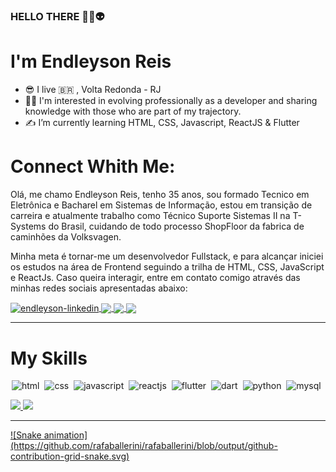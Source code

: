 ### HELLO THERE 👾🤖👽

# I'm Endleyson Reis
  
  * :sunglasses: I live :brazil: , Volta Redonda - RJ
  * :man_technologist: I'm interested in evolving professionally as a developer and sharing knowledge with those who are part of my trajectory.
  * :writing_hand: I’m currently learning HTML, CSS, Javascript, ReactJS & Flutter


# Connect Whith Me:

Olá, me chamo Endleyson Reis, tenho 35 anos, sou formado Tecnico em Eletrônica e Bacharel em Sistemas de Informação, estou em transição de carreira e atualmente trabalho como Técnico Suporte Sistemas II na T-Systems do Brasil, cuidando de todo processo ShopFloor da fabrica de caminhões da Volksvagen.

Minha meta é tornar-me um desenvolvedor Fullstack, e para alcançar iniciei os estudos na área de Frontend seguindo a trilha de HTML, CSS, JavaScript e ReactJs. Caso queira interagir, entre em contato comigo através das minhas redes sociais apresentadas abaixo:

<a href="https://www.linkedin.com/in/endleyson/" target="_blank">
  <img align="center" alt="endleyson-linkedin" width="40" src="https://image.flaticon.com/icons/png/512/124/124011.png" style="max-width:100%;">
</a>

<a href="https://www.instagram.com/endleyson/" target="_blank">
  <img  align="center"  src="https://image.flaticon.com/icons/png/512/174/174855.png" width='40' style="max-width:100%;"/>
</a>

<a href="https://www.facebook.com/endleyson/" target="_blank">
  <img  align="center"  src="https://image.flaticon.com/icons/png/128/733/733547.png" width='40' style="max-width:100%;"/>
</a>

<a href="https://api.whatsapp.com/send?phone=5524993091882&text=Ol%C3%A1.%20venho%20do%20github.%20Gostaria%20de%20falar%20com%20voc%C3%AA!" target="_blank" >
  <img  align="center" src="https://image.flaticon.com/icons/png/512/220/220236.png" width='40' style="max-width:100%;"/> 
</a>

<hr />

# My Skills

<img src="https://cdn.jsdelivr.net/gh/devicons/devicon/icons/html5/html5-original.svg" alt="html" widtf="40" height="40" style="max-width:100%;margin: 0 2px;"></img>
<img src="https://cdn.jsdelivr.net/gh/devicons/devicon/icons/css3/css3-original.svg" alt="css" widtf="40" height="40" style="max-width:100%;margin: 0 2px;"></img>
<img src="https://cdn.jsdelivr.net/gh/devicons/devicon/icons/javascript/javascript-original.svg" alt="javascript" widtf="40" height="40" style="max-width:100%;margin: 0 2px;"></img>
<img src="https://cdn.jsdelivr.net/gh/devicons/devicon/icons/react/react-original.svg" alt="reactjs" widtf="40" height="40" style="max-width:100%;margin: 0 2px;"></img>
<img src="https://cdn.jsdelivr.net/gh/devicons/devicon/icons/flutter/flutter-original.svg" alt="flutter" widtf="40" height="40" style="max-width:100%;margin: 0 2px;"></img>
<img src="https://cdn.jsdelivr.net/gh/devicons/devicon/icons/dart/dart-original.svg" alt="dart" widtf="40" height="40" style="max-width:100%;margin: 0 2px;"></img>
<img src="https://cdn.jsdelivr.net/gh/devicons/devicon/icons/python/python-original.svg" alt="python" widtf="40" height="40" style="max-width:100%;margin: 0 2px;"></img>
<img src="https://cdn.jsdelivr.net/gh/devicons/devicon/icons/mysql/mysql-original-wordmark.svg" alt="mysql" widtf="40" height="40" style="max-width:100%;margin: 0 2px;"></img>

<div>
  <a href="https://github.com/endleyson">
  <img height="180em" src="https://github-readme-stats.vercel.app/api/top-langs/?username=endleyson&layout=compact&langs_count=7&theme=dracula"/>
  <img height="180em" src="https://github-readme-stats.vercel.app/api?username=endleyson&show_icons=true&theme=dracula&include_all_commits=true&count_private=true"/>
 </div>
<hr />
  ![Snake animation](https://github.com/rafaballerini/rafaballerini/blob/output/github-contribution-grid-snake.svg)

<!--
**Endleyson/Endleyson** is a ✨ _special_ ✨ repository because its `README.md` (this file) appears on your GitHub profile.

Here are some ideas to get you started:

- 🔭 I’m currently working on ...
- 🌱 I’m currently learning ...
- 👯 I’m looking to collaborate on ...
- 🤔 I’m looking for help with ...
- 💬 Ask me about ...
- 📫 How to reach me: ...
- 😄 Pronouns: ...
- ⚡ Fun fact: ...
-->
